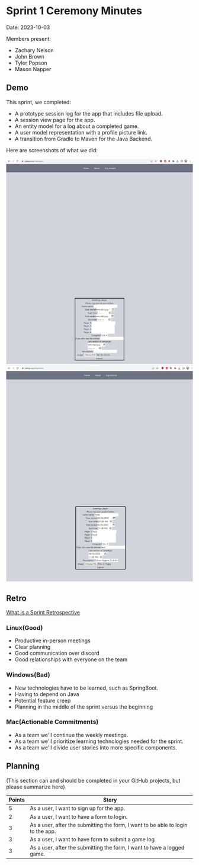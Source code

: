 # Sprint 1 Ceremony Minutes
  
Date: 2023-10-03

Members present:

* Zachary Nelson
* John Brown
* Tyler Popson
* Mason Napper
  
## Demo

This sprint, we completed:

* A prototype session log for the app that includes file upload.
* A session view page for the app.
* An entity model for a log about a completed game.
* A user model representation with a profile picture link.
* A transition from Gradle to Maven for the Java Backend.

Here are screenshots of what we did:

![Form View](/doc/images/SessionView.PNG?raw=true)
![Form](images/Statego3.PNG?raw=true)

## Retro

[What is a Sprint Retrospective](https://www.scrum.org/resources/what-is-a-sprint-retrospective)

### Linux(Good)

* Productive in-person meetings
* Clear planning
* Good communication over discord
* Good relationships with everyone on the team

### Windows(Bad)

* New technologies have to be learned, such as SpringBoot.
* Having to depend on Java
* Potential feature creep
* Planning in the middle of the sprint versus the beginning

### Mac(Actionable Commitments)


* As a team we'll continue the weekly meetings.
* As a team we'll prioritize learning technologies needed for the sprint.
* As a team we'll divide user stories into more specific components.

## Planning

(This section can and should be completed in your GitHub projects, but please summarize here)

Points | Story
-------|--------
5      | As a user, I want to sign up for the app.
2      | As a user, I want to have a form to login.
3      | As a user, after the submitting the form, I want to be able to login to the app.
3      | As a user, I want to have form to submit a game log.
3      | As a user, after the submitting the form, I want to have a logged game.

